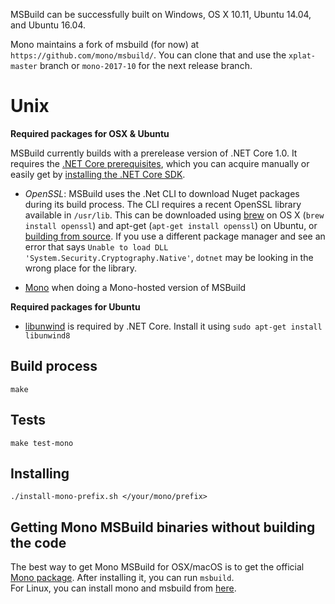 MSBuild can be successfully built on Windows, OS X 10.11, Ubuntu 14.04, and Ubuntu 16.04.

Mono maintains a fork of msbuild (for now) at `https://github.com/mono/msbuild/`. You can clone that and use the `xplat-master` branch or `mono-2017-10` for the next release branch.

# Unix #

**Required packages for OSX & Ubuntu**

MSBuild currently builds with a prerelease version of .NET Core 1.0. It requires the [.NET Core prerequisites](https://github.com/dotnet/core/blob/master/Documentation/prereqs.md), which you can acquire manually or easily get by [installing the .NET Core SDK](https://dot.net/core).

* *OpenSSL*: MSBuild uses the .Net CLI to download Nuget packages during its build process. The CLI requires a recent OpenSSL library available in `/usr/lib`. This can be downloaded using [brew](http://brew.sh/) on OS X (`brew install openssl`) and apt-get (`apt-get install openssl`) on Ubuntu, or [building from source](https://wiki.openssl.org/index.php/Compilation_and_Installation#Mac). If you use a different package manager and see an error that says `Unable to load DLL 'System.Security.Cryptography.Native'`, `dotnet` may be looking in the wrong place for the library.

* [Mono](http://www.mono-project.com/download/) when doing a Mono-hosted version of MSBuild

**Required packages for Ubuntu**
* [libunwind](http://www.nongnu.org/libunwind/index.html) is required by .NET Core. Install it using `sudo apt-get install libunwind8`

## Build process ##

```make```

## Tests ##

```make test-mono```

## Installing ##

`./install-mono-prefix.sh </your/mono/prefix>`

## Getting Mono MSBuild binaries without building the code ##
The best way to get Mono MSBuild for OSX/macOS is to get the official [Mono package](http://www.mono-project.com/download/#download-mac). After installing it, you can run `msbuild`.
<br/>
For Linux, you can install mono and msbuild from [here](http://www.mono-project.com/download/#download-lin).